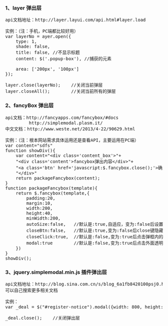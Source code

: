 
### 1、layer 弹出层
<pre>api文档地址：http://layer.layui.com/api.html#layer.load

实例：（注：手机，PC端都比较好用）
var layerNo = ayer.open({
    type: 1,
    shade: false,
    title: false, //不显示标题
    content: $('.popup-box'), //捕获的元素
    
    area: ['200px', '100px']
});

layer.close(layerNo);    //关闭当前弹层
layer.closeAll();        //关闭当前所有的弹层
</pre>

### 2、fancyBox 弹出层
<pre>api文档：http://fancyapps.com/fancybox/#docs
         http://simplemodal.plasm.it/
中文文档：http://www.weste.net/2013/4-22/90629.html

实例：（注：根本网站需求具体运用还是查看API，主要运用在PC端）
var content="sdfs"
function showDiv(){
    var content="&lt;div class='content_box'&gt;"+
    "&lt;div class='content'&gt;fancybox弹出内容&lt;/div&gt;"+
    "&lt;a class='btn' href='javascript:$.fancybox.close();'&gt;确定&lt;/a&gt;"+
    "&lt;/div&gt;"
    return packageFancybox(content);
}
function packageFancybox(template){
    return $.fancybox(template,{
        padding:20,
        margin:10,
        width:200,
        height:40,
        minWidth:200,
        autoSize:false,   //默认是:true,自适应，变为:false后设置的宽和高才有效。
        closeBtn:false,   //默认是:true,变为:false后close键隐藏。
        closeClick:true,  //默认是:false,变为:true后点击弹框内的内容弹框也会消失。
        modal:true        //默认是:false,变为:true后点击外面透明黑背景弹框不会消失。
    })
}
showDiv();
</pre>


### 3、jquery.simplemodal.min.js 插件弹出层
<pre>api文档地址：http://blog.sina.com.cn/s/blog_6a1fb8420100psj0.html
可以自己搜索更多相关文档

实例：
var _deal = $("#register-notice").modal({width: 800, height: 600,close:false});

_deal.close();    //关闭弹出层
</pre>

